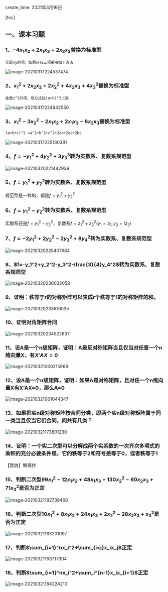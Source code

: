 create_time: 2021年3月16日

[toc]

## 一、课本习题

### 1、$-4x_1x_2+2x_1x_3+2x_2x_3$替换为标准型

`全是xy的项，如果只有三项采用如下方法`

![image-20210317224537474](C:\Users\lalalala\mathProject\math\高等代数\images\二次型1.png)



### 2、$x^2_1+2x_2x_2 +2x^2_2+4x_2x_3+4x^2_3$替换为标准型

`全是x^2的项，想办法往(a+b)^2上靠`

![image-20210317224942550](C:\Users\lalalala\mathProject\math\高等代数\images\二次型2.png)



### 3、$x^2_1-3x^2_2-2x_1x_2+2x_1x_3-6x_2x_3$替换为标准型

`(a+b+c)^2 =a^2+b^2+c^2+2ab+2ac+2bc `

![image-20210317225130381](C:\Users\lalalala\mathProject\math\高等代数\images\二次型3.png)

### 4、$f=-y_1^2+4y_2^2+3y_3^3$转为实数系、复数系规范型

![image-20210320221442939](C:\Users\lalalala\mathProject\math\高等代数\images\二次型4.png)



### 5、$f=y_1^2+y_2^2$转为实数系、复数系规范型

规范型是一样的，都是$f=y_1^2+y_2^2$



### 6、$f=y_1^2-y_2^2$转为实数系、复数系规范型

实数系还是$f=y_1^2-y_2^2$，复数系$f=z_1^2+z_2^2(y_1=z_1,y_2=iz_2)$



### 7、$f=-2y_1^2+2y_2^2-2y_3^2+8y_4^2$转为实数系、复数系规范型

![image-20210320225407684](C:\Users\lalalala\mathProject\math\高等代数\images\二次型5.png)



### 8、$f=-y_1^2+y_2^2-y_3^2-\frac{3}{4}y_4^2$转为实数系、复数系规范型

![image-20210320230032058](C:\Users\lalalala\mathProject\math\高等代数\images\二次型6.png)

### 

### 9、证明：秩等于r的对称矩阵可以表成r个秩等于1的对称矩阵的和。

![image-20210320233616035](C:\Users\lalalala\mathProject\math\高等代数\images\二次型7.png)



### 10、证明对角矩阵合同

![image-20210320234522637](C:\Users\lalalala\mathProject\math\高等代数\images\二次型8.png)



### 11、设A是一个n级矩阵，证明：A是反对称矩阵当且仅当对任意一个n维向量X，有$X'AX=0$

![image-20210321000215969](C:\Users\lalalala\mathProject\math\高等代数\images\二次型9.png)



### 12、设A是一个n级矩阵，证明：如果A是对称矩阵，且对任一个n维向量X有X'AX=0，那么A=0

![image-20210321001044347](C:\Users\lalalala\mathProject\math\高等代数\images\二次型10.png)



### 13、如果把实n级对称矩阵按合同分类，即两个实n级对称矩阵属于同一类当且仅当它们合同，问共有几类？

![image-20210321173801230](C:\Users\lalalala\mathProject\math\高等代数\images\二次型11.png)

### 14、证明：一个实二次型可以分解成两个实系数的一次齐次多项式的乘积的充分必要条件是，它的秩等于2和符号差等于0，或者秩等于1

【暂放】懒得抄



### 15、判断二次型$99x_1^2-12x_1x_2+48x_1x_3+130x_2^2-60x_2x_3+71x_3^2$是否为正定

![image-20210321182739466](C:\Users\lalalala\mathProject\math\高等代数\images\二次型12.png)

### 16、判断二次型$10x_1^2+8x_1x_2+24x_1x_3+2x_2^2-28x_2x_3+x_3^2$是否为正定

![image-20210321183201097](C:\Users\lalalala\mathProject\math\高等代数\images\二次型13.png)



### 17、判断$\sum_{i=1}^nx_i^2+\sum_{i<j}x_ix_j$正定

![image-20210321183717304](C:\Users\lalalala\mathProject\math\高等代数\images\二次型14.png)

### 18、判断$\sum_{i=1}^nx_i^2+\sum_i^{n-1}x_ix_{i+1}$正定

![image-20210321184224210](C:\Users\lalalala\mathProject\math\高等代数\images\二次型15.png)









































